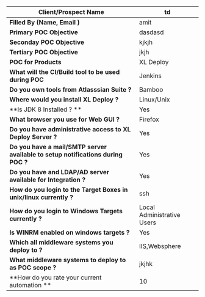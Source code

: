 **Client/Prospect Name** | **td**
---|--- 
**Filled By (Name, Email )** | amit
**Primary POC Objective** | dasdasd
**Seconday POC Objective** | kjkjh
**Tertiary POC Objective** | jkjh
**POC for Products** | XL Deploy
**What will the CI/Build tool to be used during POC** | Jenkins
**Do you own tools from Atlasssian Suite ?** | Bamboo
**Where would you install XL Deploy ?** | Linux/Unix
**Is JDK 8 Installed ? ** | Yes
**What browser you use for Web GUI ?** | Firefox
**Do you have administrative access to XL Deploy Server ?** | Yes
**Do you have a mail/SMTP server available to setup notifications during POC ?** | Yes
**Do you have and LDAP/AD server available for Integration ?** | Yes
**How do you login to the Target Boxes in unix/linux currently  ?** | ssh
**How do you login to Windows Targets currently ?** | Local Administrative Users
**Is WINRM enabled on windows targets ?** | Yes
**Which all middleware systems you deploy to ?** | IIS,Websphere
**What middleware systems to deploy to as POC scope ?** | jkjhk
**How do you rate your current automation ** | 10
